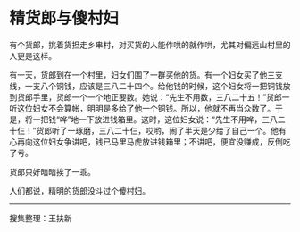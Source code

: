 # 精货郎与傻村妇

有个货郎，挑着货担走乡串村，对买货的人能作哄的就作哄，尤其对偏远山村里的人更是这样。

有一天，货郎到在一个村里，妇女们围了一群买他的货。有一个妇女买了他三支线，一支八个铜钱，应该是三八二十四个。给他钱的时候，这个妇女将一把铜钱放到货郎手里，货郎一个一个地正要数。她说：“先生不用数，三八二十五！”货郎一听这位妇女不会算帐，明明是多给了他一个铜钱。所以，他就不再当众数了。于是，将一把钱“哗”地一下放进钱箱里。这时，这位妇女说：“先生不用哗，三八二十仨！”货郎听了一琢磨，三八二十仨，哎哟，闹了半天是少给了自己一个。他有心再向这位妇女争讲吧，钱已马里马虎放进钱箱里；不讲吧，便宜没赚成，反倒吃了亏。

货郎只好暗暗挨了一乖。

人们都说，精明的货郎没斗过个傻村妇。

---

搜集整理：王扶新
